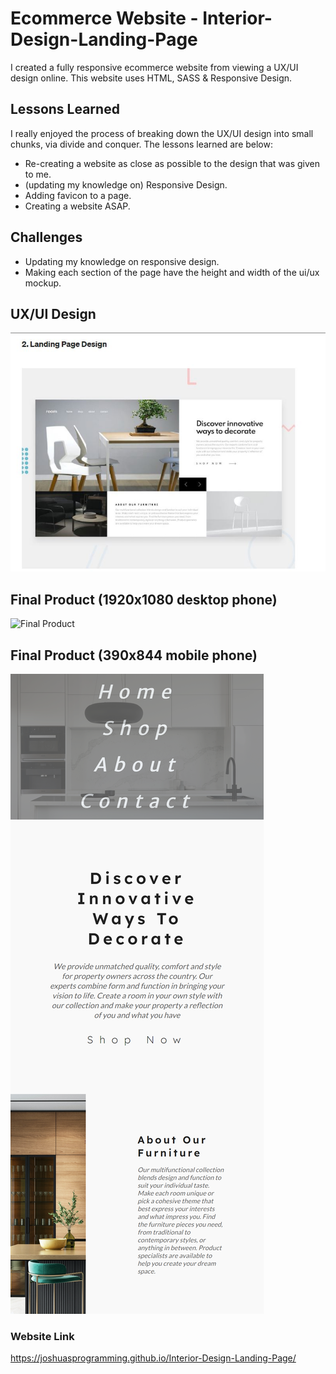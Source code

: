 # Ecommerce Website - Interior-Design-Landing-Page

I created a fully responsive ecommerce website from viewing a UX/UI design online. This website uses HTML, SASS & Responsive Design.

## Lessons Learned

I really enjoyed the process of breaking down the UX/UI design into small chunks, via divide and conquer.
The lessons learned are below:

* Re-creating a website as close as possible to the design that was given to me. 
* (updating my knowledge on) Responsive Design.
* Adding favicon to a page. 
* Creating a website ASAP.

## Challenges 

* Updating my knowledge on responsive design.
* Making each section of the page have the height and width of the ui/ux mockup.

## UX/UI Design
![Final Product](https://github.com/JoshuasProgramming/Interior-Design-Landing-Page/blob/main/images/ui%20xdesign.JPG)

## Final Product (1920x1080 desktop phone)
![Final Product](https://github.com/JoshuasProgramming/Interior-Design-Landing-Page/blob/main/images/1920x1080.png)

## Final Product (390x844 mobile phone)
![Final Product](https://github.com/JoshuasProgramming/Interior-Design-Landing-Page/blob/main/images/390x844.png)

### Website Link
https://joshuasprogramming.github.io/Interior-Design-Landing-Page/

